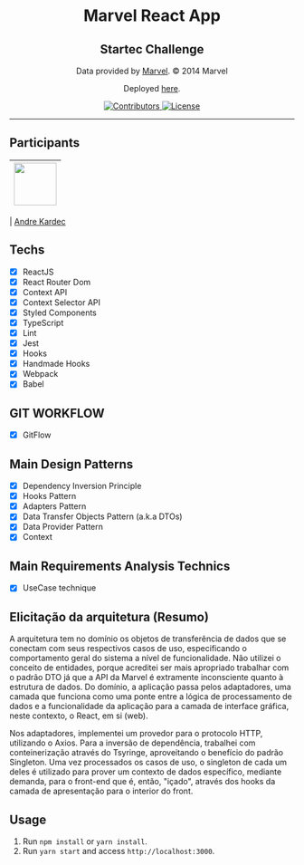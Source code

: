 <h1 align="center">
Marvel React App
</h1>

<h2 align="center">Startec Challenge</h2>

<p align="center">Data provided by <a href="https://developer.marvel.com/" alt="Marvel's API">Marvel</a>. © 2014 Marvel</p>
<p align="center">Deployed <a href="#">here</a>.</p>

<p align="center">
  <a href="https://github.com/andrekardec/startec-marvel/graphs/contributors">
    <img src="https://img.shields.io/github/contributors/andrekardec/startec-marvel?color=%237159c1&logoColor=%237159c1&style=flat" alt="Contributors">
  </a>
  <a href="https://opensource.org/licenses/MIT">
    <img src="https://img.shields.io/github/license/andrekardec/startec-marvel?color=%237159c1&logo=mit&license=mit" alt="License">
  </a>
</p>

<hr>

## Participants

| [<img src="https://avatars.githubusercontent.com/u/72898109?v=4" width="75px;"/>](https://github.com/andrekardec) |
| :---------------------------------------------------------------------------------------------------------------: |

| [Andre Kardec](https://github.com/andrekardec)

## Techs

- [x] ReactJS
- [x] React Router Dom
- [x] Context API
- [x] Context Selector API
- [x] Styled Components
- [x] TypeScript
- [x] Lint
- [x] Jest
- [x] Hooks
- [x] Handmade Hooks
- [x] Webpack
- [x] Babel

## GIT WORKFLOW

- [x] GitFlow
## Main Design Patterns

- [x] Dependency Inversion Principle
- [x] Hooks Pattern
- [x] Adapters Pattern
- [x] Data Transfer Objects Pattern (a.k.a DTOs)
- [x] Data Provider Pattern
- [x] Context 

## Main Requirements Analysis Technics
- [x] UseCase technique 

## Elicitação da arquitetura (Resumo)

A arquitetura tem no domínio os objetos de transferência de dados que se conectam com seus respectivos casos de uso, especificando o comportamento geral do sistema a nível de funcionalidade. Não utilizei o conceito de entidades, porque acreditei ser mais apropriado trabalhar com o padrão DTO já que a API da Marvel é extramente inconsciente quanto à estrutura de dados. Do domínio, a aplicação passa pelos adaptadores, uma camada que funciona como uma ponte entre a lógica de processamento de dados e a funcionalidade da aplicação para a camada de interface gráfica, neste contexto, o React, em si (web).

Nos adaptadores, implementei um provedor para o protocolo HTTP, utilizando o Axios. Para a inversão de dependência, trabalhei com conteinerização através do Tsyringe, aproveitando o benefício do padrão Singleton. Uma vez processados os casos de uso, o singleton de cada um deles é utilizado para prover um contexto de dados específico, mediante demanda, para o front-end que é, então, "içado", através dos hooks da camada de apresentação para o interior do front.

## Usage
1. Run `npm install` or `yarn install`.<br />
2. Run `yarn start` and access `http://localhost:3000`.<br />
